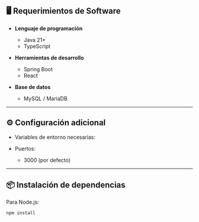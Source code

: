 ## 🖥️ Requerimientos de Software

- **Lenguaje de programación**  
  - Java 21+
  - TypeScript

- **Herramientas de desarrollo**  
  - Spring Boot
  - React

- **Base de datos**
  - MySQL / MariaDB

---

## ⚙️ Configuración adicional

- Variables de entorno necesarias:  

- Puertos:  
  - 3000 (por defecto)

---

## 📦 Instalación de dependencias

Para Node.js:

```bash
npm install

